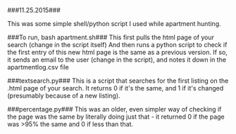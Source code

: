 ###11.25.2015###

This was some simple shell/python script I used while apartment hunting.

###To run, bash apartment.sh###
This first pulls the html page of your search (change in the script itself)
And then runs a python script to check if the first entry of this new html page is the same as a previous version.
If so, it sends an email to the user (change in the script), and notes it down in the apartmentlog.csv file

###textsearch.py###
This is a script that searches for the first listing on the .html page of your search. It returns 0 if it's the same, and 1 if it's changed (presumably because of a new listing).

###percentage.py###
This was an older, even simpler way of checking if the page was the same by literally doing just that - it returned 0 if the page was >95% the same and 0 if less than that.
